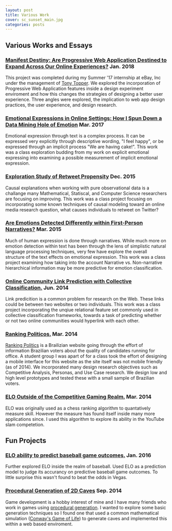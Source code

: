 ```yaml
---
layout: post
title: Various Work
cover: sc_sunset_main.jpg
categories: posts
---
```


## Various Works and Essays

### [Manifest Destiny: Are Progressive Web Application Destined to Expand Across Our Online Experiences?](https://medium.com/ebaydesign/manifest-destiny-92cdace24869) Jan. 2018

This project was completed during my Summer '17 internship at eBay, Inc under the management of [Tony Topper](https://www.linkedin.com/in/tonytopper/). We explored the incorporation of Progressive Web Application features inside a design experiment enviroment and how this changes the strategies of designing a better user experience. Three angles were explored, the implication to web app design practices, the user experience, and design research. 

### [Emotional Expressions in Online Settings: How I Spun Down a Data Mining Hole of Emotion](https://users.soe.ucsc.edu/~rcompton/Papers/Essays/EmotionalExpressionsinOnlineSettings.pdf) Mar. 2017

Emotional expression through text is a complex process. It can be expressed very explicitly through descriptive wording, "I feel happy", or be expressed through an implicit process "We are having cake!". This work was a class exploration budding from my work on explicit emotional expressing into examining a possible measurement of implicit emotional expression. 

### [Exploration Study of Retweet Propensity](https://users.soe.ucsc.edu/~rcompton/Papers/Essays/causalityRetweetPropensity.pdf) Dec. 2015

Causal explanations when working with pure observational data is a challange many Mathematical, Statiscal, and Computer Science researchers are focusing on improving. This work was a class project focusing on incorporating some known techniques of causal modeling toward an online media research question, what causes individuals to retweet on Twitter? 

### [Are Emotions Detected Differently within First-Person Narratives?](https://users.soe.ucsc.edu/~rcompton/Papers/Essays/AreEmotionsDetectedDifferently.pdf) Mar. 2015

Much of human expression is done through narratives. While much more on emotion detection within text has been through the lens of simplistic natural language processing techniques, very few have explore the overall structure of the text effects on emotional expression. This work was a class project examining how taking into the account Narrative vs. Non-narrative hierarchical information may be more predictive for emotion classification. 

### [Online Community Link Prediction with Collective Classification.](https://users.soe.ucsc.edu/~rcompton/Papers/Essays/OnlineCommunityLinkPredictionwithCollectiveClassification.pdf) Jun. 2014
Link predicition is a common problem for research on the Web. These links could be between two websites or two individuals. This work was a class project incorporating the unqiue relational feature set commonly used in collective classification frameworks, towards a task of predicting whether or not two online communities would hyperlink with each other.

### [Ranking Politicos.](https://users.soe.ucsc.edu/~rcompton/Papers/Essays/RankingPoliticos.pdf) Mar. 2014

[Ranking Politics](http://www.politicos.org.br/) is a Brailizian website going through the effort of information Brazilian voters about the quality of candidates running for office. A student group I was apart of for a class took the effort of designing a mobile interface for this website as the site itself was not mobile friendly (as of 2014). We incorporated many design research objectives such as Competitive Analysis, Personas, and Use Case research. We design low and high level prototypes and tested these with a small sample of Brazilian voters.  

### [ELO Outside of the Competitive Gaming Realm.](https://users.soe.ucsc.edu/~rcompton/Papers/Essays/ELO%20experiments.pdf) Mar. 2014
ELO was originally used as a chess ranking algorithm to quantatively measure skill. However the measure has found itself inside many more applications since. I used this algorithm to explore its ability in the YouTube slam competetion. 

## Fun Projects
### [ELO ability to predict baseball game outcomes.](https://github.com/rcompt/baseball-stats) Jan. 2016

Further explored ELO inside the realm of baseball. Used ELO as a prediction model to judge its accurancy on predictive baseball game outcomes. To little surprise this wasn't found to beat the odds in Vegas.  

### [Procedural Generation of 2D Caves](https://users.soe.ucsc.edu/~rcompton/game.html) Sep. 2014

Game development is a hobby interest of mine and I have many friends who work in games using [procedural generation](https://en.wikipedia.org/wiki/Procedural_generation). I wanted to explore some basic generation techniques so I found one that used a common mathematical simulation ([Conway's Game of Life](https://en.wikipedia.org/wiki/Conway%27s_Game_of_Life)) to generate caves and implemented this within a web based enviroment.
